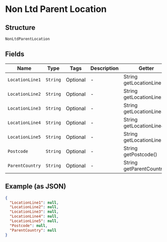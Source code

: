 
# Non Ltd Parent Location

## Structure

`NonLtdParentLocation`

## Fields

| Name | Type | Tags | Description | Getter | Setter |
|  --- | --- | --- | --- | --- | --- |
| `LocationLine1` | `String` | Optional | - | String getLocationLine1() | setLocationLine1(String locationLine1) |
| `LocationLine2` | `String` | Optional | - | String getLocationLine2() | setLocationLine2(String locationLine2) |
| `LocationLine3` | `String` | Optional | - | String getLocationLine3() | setLocationLine3(String locationLine3) |
| `LocationLine4` | `String` | Optional | - | String getLocationLine4() | setLocationLine4(String locationLine4) |
| `LocationLine5` | `String` | Optional | - | String getLocationLine5() | setLocationLine5(String locationLine5) |
| `Postcode` | `String` | Optional | - | String getPostcode() | setPostcode(String postcode) |
| `ParentCountry` | `String` | Optional | - | String getParentCountry() | setParentCountry(String parentCountry) |

## Example (as JSON)

```json
{
  "LocationLine1": null,
  "LocationLine2": null,
  "LocationLine3": null,
  "LocationLine4": null,
  "LocationLine5": null,
  "Postcode": null,
  "ParentCountry": null
}
```

